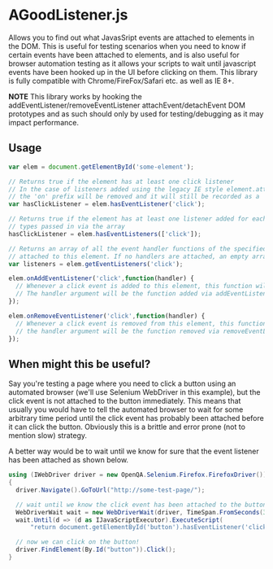 AGoodListener.js
================

Allows you to find out what JavasSript events are attached to elements in the DOM. This is useful for testing scenarios when you need to know if certain events have been attached to elements, and is also useful for browser automation testing as it allows your scripts to wait until javascript events have been hooked up in the UI before clicking on them. This library is fully compatible with Chrome/FireFox/Safari etc. as well as IE 8+.

**NOTE** This library works by hooking the addEventListener/removeEventListener attachEvent/detachEvent DOM prototypes and as such should only by used for testing/debugging as it may impact performance.

Usage
-----

```javascript
var elem = document.getElementById('some-element');

// Returns true if the element has at least one click listener
// In the case of listeners added using the legacy IE style element.attachEvent('onclick')
// the 'on' prefix will be removed and it will still be recorded as a 'click' listener
var hasClickListener = elem.hasEventListener('click');

// Returns true if the element has at least one listener added for each of the listener 
// types passed in via the array
hasClickListener = elem.hasEventListeners(['click']);

// Returns an array of all the event handler functions of the specified type currently 
// attached to this element. If no handlers are attached, an empty array will be returned
var listeners = elem.getEventListeners('click');

elem.onAddEventListener('click',function(handler) {
  // Whenever a click event is added to this element, this function will be invoked.
  // The handler argument will be the function added via addEventListener/attachEvent
});

elem.onRemoveEventListener('click',function(handler) {
  // Whenever a click event is removed from this element, this function will be invoked.
  // the handler argument will be the function removed via removeEventListener/detachEvent
});

```

When might this be useful?
--------------------------

Say you're testing a page where you need to click a button using an automated browser (we'll use Selenium WebDriver in this example), but the click event is not attached to the button immediately. This means that usually you would have to tell the automated browser to wait for some arbitrary time period until the click event has probably been attached before it can click the button. Obviously this is a brittle and error prone (not to mention slow) strategy. 

A better way would be to wait until we know for sure that the event listener has been attached as shown below.

```csharp
using (IWebDriver driver = new OpenQA.Selenium.Firefox.FirefoxDriver())
{
  driver.Navigate().GoToUrl("http://some-test-page/");

  // wait until we know the click event has been attached to the button
  WebDriverWait wait = new WebDriverWait(driver, TimeSpan.FromSeconds(30));
  wait.Until(d => (d as IJavaScriptExecutor).ExecuteScript(
	  "return document.getElementById('button').hasEventListener('click')"));

  // now we can click on the button!
  driver.FindElement(By.Id("button")).Click();
}
```


